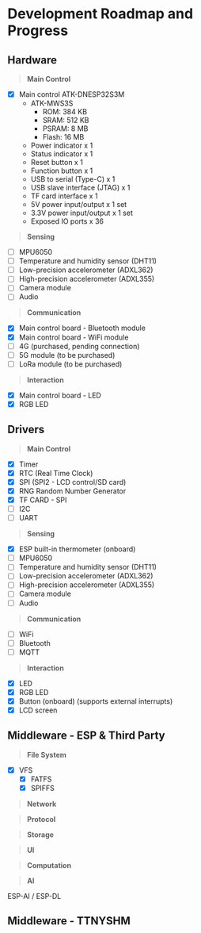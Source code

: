# Development Roadmap and Progress

## Hardware

>**Main Control**

- [x] Main control ATK-DNESP32S3M
    - ATK-MWS3S
        - ROM: 384 KB
        - SRAM: 512 KB
        - PSRAM: 8 MB
        - Flash: 16 MB
    - Power indicator x 1
    - Status indicator x 1
    - Reset button x 1
    - Function button x 1
    - USB to serial (Type-C) x 1
    - USB slave interface (JTAG) x 1
    - TF card interface x 1
    - 5V power input/output x 1 set
    - 3.3V power input/output x 1 set
    - Exposed IO ports x 36

>**Sensing**

- [ ] MPU6050
- [ ] Temperature and humidity sensor (DHT11)
- [ ] Low-precision accelerometer (ADXL362)
- [ ] High-precision accelerometer (ADXL355)
- [ ] Camera module
- [ ] Audio

>**Communication**

- [x] Main control board - Bluetooth module
- [x] Main control board - WiFi module
- [ ] 4G (purchased, pending connection)
- [ ] 5G module (to be purchased)
- [ ] LoRa module (to be purchased)

>**Interaction**

- [x] Main control board - LED
- [x] RGB LED

## Drivers

>**Main Control**

- [x] Timer
- [x] RTC (Real Time Clock)
- [x] SPI (SPI2 - LCD control/SD card)
- [x] RNG Random Number Generator
- [x] TF CARD - SPI
- [ ] I2C
- [ ] UART

>**Sensing**

- [x] ESP built-in thermometer (onboard)
- [ ] MPU6050
- [ ] Temperature and humidity sensor (DHT11)
- [ ] Low-precision accelerometer (ADXL362)
- [ ] High-precision accelerometer (ADXL355)
- [ ] Camera module
- [ ] Audio

>**Communication**

- [ ] WiFi
- [ ] Bluetooth
- [ ] MQTT

>**Interaction**

- [x] LED
- [x] RGB LED
- [x] Button (onboard) (supports external interrupts)
- [x] LCD screen

## Middleware - ESP & Third Party

>**File System**
- [x] VFS
  - [x] FATFS
  - [x] SPIFFS

>**Network**

>**Protocol**

>**Storage**

>**UI**

>**Computation**

>**AI**

ESP-AI / ESP-DL

## Middleware - TTNYSHM




